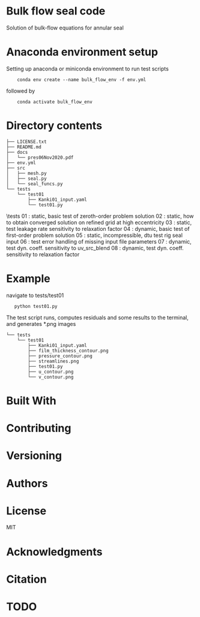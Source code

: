 # Bulk flow seal code
Solution of bulk-flow equations for annular seal

# Anaconda environment setup
Setting up anaconda or miniconda environment to run test scripts

```
	conda env create --name bulk_flow_env -f env.yml
```

followed by

```
	conda activate bulk_flow_env
```

# Directory contents
```
├── LICENSE.txt
├── README.md
├── docs
│   └── pres06Nov2020.pdf
├── env.yml
├── src
│   ├── mesh.py
│   ├── seal.py
│   └── seal_funcs.py
└── tests
    └── test01
        ├── Kanki01_input.yaml
        └── test01.py
```

\tests
  01 : static, basic test of zeroth-order problem solution
  02 : static, how to obtain converged solution on refined grid at high eccentricity
  03 : static, test leakage rate sensitivity to relaxation factor
  04 : dynamic, basic test of first-order problem solution
  05 : static, incompressible, dtu test rig seal input
  06 : test error handling of missing input file parameters
  07 : dynamic, test dyn. coeff. sensitivity to uv_src_blend
  08 : dynamic, test dyn. coeff. sensitivity to relaxation factor

# Example
navigate to tests/test01

```
   python test01.py
```

The test script runs, computes residuals and some results
to the terminal, and generates *.png images

```
└── tests
    └── test01
        ├── Kanki01_input.yaml
        ├── film_thickness_contour.png
        ├── pressure_contour.png
        ├── streamlines.png
        ├── test01.py
        ├── u_contour.png
        └── v_contour.png
```		

# Built With

# Contributing

# Versioning

# Authors

# License
MIT

# Acknowledgments

# Citation

# TODO